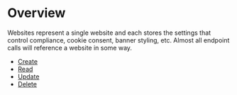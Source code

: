 # Overview

Websites represent a single website and each stores the settings that control compliance, cookie consent, banner styling, etc.  Almost all endpoint calls will reference a website in some way.

* [Create](websites_post.md)
* [Read](websites_get.md)
* [Update](websites_put.md)
* [Delete](websites_delete.md)
